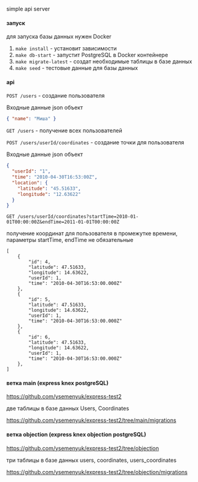 simple api server

#### запуск

для запуска базы данных нужен Docker

1. `make install` - установит зависимости
2. `make db-start` - запустит PostgreSQL в Docker контейнере
3. `make migrate-latest` - создат необходимые таблицы в базе данных
4. `make seed` - тестовые данные для базы данных

#### api

`POST /users` - создание пользователя

Входные данные json объект

```json
{ "name": "Миша" }
```

`GET /users` - получение всех пользователей

`POST /users/userId/coordinates` - создание точки для пользователя

Входные данные json объект

```json
{
  "userId": "1",
  "time": "2010-04-30T16:53:00Z",
  "location": {
    "latitude": "45.51633",
    "longitude": "12.63622"
  }
}
```

`GET /users/userId/coordinates?startTime=2010-01-01T00:00:00Z&endTime=2011-01-01T00:00:00Z`

получение координат для пользователя в промежутке времени, параметры startTime, endTime не обязательные

```
[
    {
        "id": 4,
        "latitude": 47.51633,
        "longitude": 14.63622,
        "userId": 1,
        "time": "2010-04-30T16:53:00.000Z"
    },
    {
        "id": 5,
        "latitude": 47.51633,
        "longitude": 14.63622,
        "userId": 1,
        "time": "2010-04-30T16:53:00.000Z"
    },
    {
        "id": 6,
        "latitude": 47.51633,
        "longitude": 14.63622,
        "userId": 1,
        "time": "2010-04-30T16:53:00.000Z"
    },
]
```

#### ветка main (express knex postgreSQL)

https://github.com/ysemenyuk/express-test2

две таблицы в базе данных Users, Coordinates

https://github.com/ysemenyuk/express-test2/tree/main/migrations

#### ветка objection (express knex objection postgreSQL)

https://github.com/ysemenyuk/express-test2/tree/objection

три таблицы в базе данных users, coordinates, users_coordinates

https://github.com/ysemenyuk/express-test2/tree/objection/migrations
